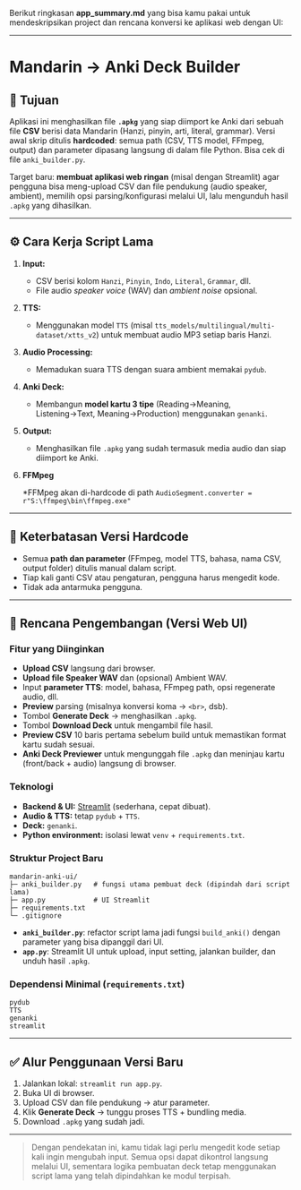 Berikut ringkasan **app\_summary.md** yang bisa kamu pakai untuk mendeskripsikan project dan rencana konversi ke aplikasi web dengan UI:

---

# Mandarin → Anki Deck Builder

## 🎯 Tujuan

Aplikasi ini menghasilkan file **`.apkg`** yang siap diimport ke Anki dari sebuah file **CSV** berisi data Mandarin (Hanzi, pinyin, arti, literal, grammar).
Versi awal skrip ditulis **hardcoded**: semua path (CSV, TTS model, FFmpeg, output) dan parameter dipasang langsung di dalam file Python. Bisa cek di file `anki_builder.py`.

Target baru: **membuat aplikasi web ringan** (misal dengan Streamlit) agar pengguna bisa meng-upload CSV dan file pendukung (audio speaker, ambient), memilih opsi parsing/konfigurasi melalui UI, lalu mengunduh hasil `.apkg` yang dihasilkan.

---

## ⚙️ Cara Kerja Script Lama

1. **Input:**

   * CSV berisi kolom `Hanzi`, `Pinyin`, `Indo`, `Literal`, `Grammar`, dll.
   * File audio *speaker voice* (WAV) dan *ambient noise* opsional.
2. **TTS:**

   * Menggunakan model `TTS` (misal `tts_models/multilingual/multi-dataset/xtts_v2`) untuk membuat audio MP3 setiap baris Hanzi.
3. **Audio Processing:**

   * Memadukan suara TTS dengan suara ambient memakai `pydub`.
4. **Anki Deck:**

   * Membangun **model kartu 3 tipe** (Reading→Meaning, Listening→Text, Meaning→Production) menggunakan `genanki`.
5. **Output:**

   * Menghasilkan file `.apkg` yang sudah termasuk media audio dan siap diimport ke Anki.

6. **FFMpeg**

   *FFMpeg akan di-hardcode di path `AudioSegment.converter = r"S:\ffmpeg\bin\ffmpeg.exe"`

---

## 🔧 Keterbatasan Versi Hardcode

* Semua **path dan parameter** (FFmpeg, model TTS, bahasa, nama CSV, output folder) ditulis manual dalam script.
* Tiap kali ganti CSV atau pengaturan, pengguna harus mengedit kode.
* Tidak ada antarmuka pengguna.

---

## 🚀 Rencana Pengembangan (Versi Web UI)

### Fitur yang Diinginkan

* **Upload CSV** langsung dari browser.
* **Upload file Speaker WAV** dan (opsional) Ambient WAV.
* Input **parameter TTS**: model, bahasa, FFmpeg path, opsi regenerate audio, dll.
* **Preview** parsing (misalnya konversi koma → `<br>`, dsb).
* Tombol **Generate Deck** → menghasilkan `.apkg`.
* Tombol **Download Deck** untuk mengambil file hasil.
* **Preview CSV** 10 baris pertama sebelum build untuk memastikan format kartu sudah sesuai.
* **Anki Deck Previewer** untuk mengunggah file `.apkg` dan meninjau kartu (front/back + audio) langsung di browser.

### Teknologi

* **Backend & UI:** [Streamlit](https://streamlit.io/) (sederhana, cepat dibuat).
* **Audio & TTS:** tetap `pydub` + `TTS`.
* **Deck:** `genanki`.
* **Python environment:** isolasi lewat `venv` + `requirements.txt`.

### Struktur Project Baru

```
mandarin-anki-ui/
├─ anki_builder.py   # fungsi utama pembuat deck (dipindah dari script lama)
├─ app.py            # UI Streamlit
├─ requirements.txt
└─ .gitignore
```

* **`anki_builder.py`**: refactor script lama jadi fungsi `build_anki()` dengan parameter yang bisa dipanggil dari UI.
* **`app.py`**: Streamlit UI untuk upload, input setting, jalankan builder, dan unduh hasil `.apkg`.

### Dependensi Minimal (`requirements.txt`)

```
pydub
TTS
genanki
streamlit
```

---

## ✅ Alur Penggunaan Versi Baru

1. Jalankan lokal: `streamlit run app.py`.
2. Buka UI di browser.
3. Upload CSV dan file pendukung → atur parameter.
4. Klik **Generate Deck** → tunggu proses TTS + bundling media.
5. Download `.apkg` yang sudah jadi.

---

> Dengan pendekatan ini, kamu tidak lagi perlu mengedit kode setiap kali ingin mengubah input. Semua opsi dapat dikontrol langsung melalui UI, sementara logika pembuatan deck tetap menggunakan script lama yang telah dipindahkan ke modul terpisah.
